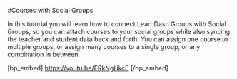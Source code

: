 #Courses with Social Groups

In this tutorial you will learn how to connect LearnDash Groups with Social Groups, so you can attach courses to your social groups while also syncing the teacher and student data back and forth. You can assign one course to multiple groups, or assign many courses to a single group, or any combination in between.

[bp_embed] https://youtu.be/FRkNgllikcE [/bp_embed]
